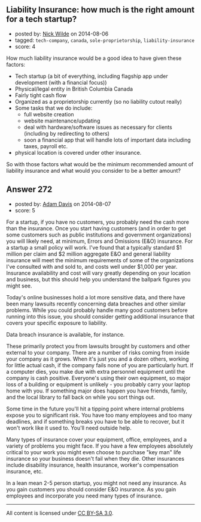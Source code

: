 ## Liability Insurance: how much is the right amount for a tech startup?

- posted by: [Nick Wilde](https://stackexchange.com/users/454046/nick-wilde) on 2014-08-06
- tagged: `tech-company`, `canada`, `sole-proprietorship`, `liability-insurance`
- score: 4

How much liability insurance would be a good idea to have given these factors:

- Tech startup (a bit of everything, including flagship app under development (with a financial focus))
- Physical/legal entity in British Columbia Canada
- Fairly tight cash flow
- Organized as a proprietorship currently (so no liability cutout really)
- Some tasks that we do include:
  - full website creation
  - website maintenance/updating
  - deal with hardware/software issues as necessary for clients (including by redirecting to others)
  - soon a financial app that will handle lots of important data including taxes, payroll etc.
- physical location is covered under other insurance.

So with those factors what would be the minimum recommended amount of liability insurance and what would you consider to be a better amount?


## Answer 272

- posted by: [Adam Davis](https://stackexchange.com/users/2114/adam-davis) on 2014-08-07
- score: 5

For a startup, if you have no customers, you probably need the cash more than the insurance.  Once you start having customers (and in order to get some customers such as public institutions and government organizations) you will likely need, at minimum, Errors and Omissions (E&O) insurance.  For a startup a small policy will work. I've found that a typically standard $1 million per claim and $2 million aggregate E&O and general liability insurance will meet the minimum requirements of some of the organizations I've consulted with and sold to, and costs well under $1,000 per year. Insurance availability and cost will vary greatly depending on your location and business, but this should help you understand the ballpark figures you might see.

Today's online businesses hold a lot more sensitive data, and there have been many lawsuits recently concerning data breaches and other similar problems.  While you could probably handle many good customers before running into this issue, you should consider getting additional insurance that covers your specific exposure to liability.

Data breach insurance is available, for instance. 

These primarily protect you from lawsuits brought by customers and other external to your company.  There are a number of risks coming from inside your company as it grows.  When it's just you and a dozen others, working for little actual cash, if the company fails none of you are particularly hurt.  If a computer dies, you make due with extra personnel equipment until the company is cash positive.  Everyone's using their own equipment, so major loss of a building or equipment is unlikely - you probably carry your laptop home with you.  If something major does happen you have friends, family, and the local library to fall back on while you sort things out.

Some time in the future you'll hit a tipping point where internal problems expose you to significant risk.  You have too many employees and too many deadlines, and if something breaks you have to be able to recover, but it won't work like it used to.  You'll need outside help.

Many types of insurance cover your equipment, office, employees, and a variety of problems you might face.  If you have a few employees absolutely critical to your work you might even choose to purchase "key man" life insurance so your business doesn't fail when they die.  Other insurances include disability insurance, health insurance, worker's compensation insurance, etc.

In a lean mean 2-5 person startup, you might not need any insurance.  As you gain customers you should consider E&O insurance.  As you gain employees and incorporate you need many types of insurance.



---

All content is licensed under [CC BY-SA 3.0](https://creativecommons.org/licenses/by-sa/3.0/).
